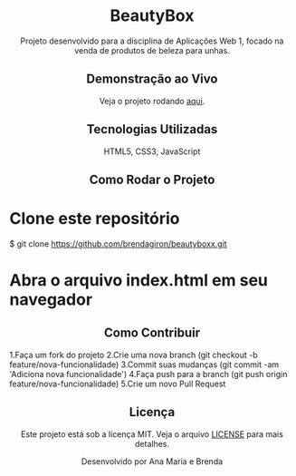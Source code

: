 <h1 align="center">BeautyBox</h1>

<p align="center">
  Projeto desenvolvido para a disciplina de Aplicações Web 1, focado na venda de produtos de beleza para unhas.
</p>

<h2 align="center">Demonstração ao Vivo</h2>
<p align="center">
  Veja o projeto rodando <a href="https://brendagiron.github.io/beautyboxx/" target="_blank">aqui</a>.
</p>

<h2 align="center">Tecnologias Utilizadas</h2>
<p align="center">
  HTML5, CSS3, JavaScript
</p>

<h2 align="center">Como Rodar o Projeto</h2>

# Clone este repositório
$ git clone https://github.com/brendagiron/beautyboxx.git
# Abra o arquivo index.html em seu navegador

<h2 align="center">Como Contribuir</h2>
1.Faça um fork do projeto
2.Crie uma nova branch (git checkout -b feature/nova-funcionalidade)
3.Commit suas mudanças (git commit -am 'Adiciona nova funcionalidade')
4.Faça push para a branch (git push origin feature/nova-funcionalidade)
5.Crie um novo Pull Request

<h2 align="center">Licença</h2>
<p align="center">
  Este projeto está sob a licença MIT. Veja o arquivo <a href="LICENSE.md">LICENSE</a> para mais detalhes.
</p>

<p align="center">
  Desenvolvido por Ana Maria e Brenda 
</p>



